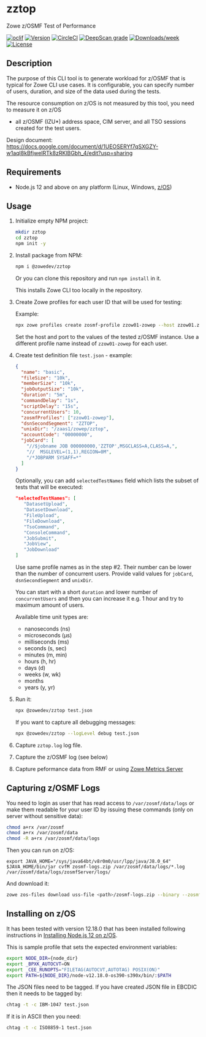 # zztop

Zowe z/OSMF Test of Performance

[![oclif](https://img.shields.io/badge/cli-oclif-brightgreen.svg)](https://oclif.io)
[![Version](https://img.shields.io/npm/v/@zowedev/zztop.svg)](https://npmjs.org/package/@zowedev/zztop)
[![CircleCI](https://circleci.com/gh/plavjanik/zowe-zosmf-perftest-driver/tree/master.svg?style=shield)](https://circleci.com/gh/plavjanik/zowe-zosmf-perftest-driver/tree/master)
[![DeepScan grade](https://deepscan.io/api/teams/12096/projects/15061/branches/295161/badge/grade.svg)](https://deepscan.io/dashboard#view=project&tid=12096&pid=15061&bid=295161)
[![Downloads/week](https://img.shields.io/npm/dw/zztop.svg)](https://npmjs.org/package/zztop)
[![License](https://img.shields.io/npm/l/zztop.svg)](https://github.com/plavjanik/zowe-zosmf-perftest-driver/blob/master/package.json)

## Description

The purpose of this CLI tool is to generate workload for z/OSMF that is typical for Zowe CLI use cases.
It is configurable, you can specify number of users, duration, and size of the data used during the tests.

The resource consumption on z/OS is not measured by this tool, you need to measure it on z/OS

- all z/OSMF (IZU\*) address space, CIM server, and all TSO sessions created for the test users.

Design document: <https://docs.google.com/document/d/1UEOSERYf7qSXGZY-w1aqI8kBfjweIRTk8zRKlBGbh_4/edit?usp=sharing>

## Requirements

- Node.js 12 and above on any platform (Linux, Windows, [z/OS](https://docs.zowe.org/stable/user-guide/install-nodejs-zos.html))

## Usage

1. Initialize empty NPM project:

   ```bash
   mkdir zztop
   cd zztop
   npm init -y
   ```

2. Install package from NPM:

   ```bash
   npm i @zowedev/zztop
   ```

   Or you can clone this repository and run `npm install` in it.

   This installs Zowe CLI too locally in the repository.

3. Create Zowe profiles for each user ID that will be used for testing:

   Example:

   ```bash
   npx zowe profiles create zosmf-profile zzow01-zowep --host zzow01.zowe.marist.cloud --port 10443 --user userid --pass "passwd" --reject-unauthorized false --overwrite
   ```

   Set the host and port to the values of the tested z/OSMF instance. Use a different profile name instead of `zzow01-zowep` for each user.

4. Create test definition file `test.json` - example:

   ```json
   {
     "name": "basic",
     "fileSize": "10k",
     "memberSize": "10k",
     "jobOutputSize": "10k",
     "duration": "5m",
     "commandDelay": "1s",
     "scriptDelay": "15s",
     "concurrentUsers": 10,
     "zosmfProfiles": ["zzow01-zowep"],
     "dsnSecondSegment": "ZZTOP",
     "unixDir": "/zaas1/zowep/zztop",
     "accountCode": "00000000",
     "jobCard": [
       "//$jobname JOB 000000000,'ZZTOP',MSGCLASS=A,CLASS=A,",
       "//  MSGLEVEL=(1,1),REGION=0M",
       "/*JOBPARM SYSAFF=*"
     ]
   }
   ```

   Optionally, you can add `selectedTestNames` field which lists the subset of tests that will be executed:

   ```json
   "selectedTestNames": [
      "DatasetUpload",
      "DatasetDownload",
      "FileUpload",
      "FileDownload",
      "TsoCommand",
      "ConsoleCommand",
      "JobSubmit",
      "JobView",
      "JobDownload"
   ]
   ```

   Use same profile names as in the step #2. Their number can be lower than the number of concurrent users.
   Provide valid values for `jobCard`, `dsnSecondSegment` and `unixDir`.

   You can start with a short `duration` and lower number of `concurrentUsers` and then you can increase it e.g. 1 hour
   and try to maximum amount of users.

   Available time unit types are:

   - nanoseconds (ns)
   - microseconds (μs)
   - milliseconds (ms)
   - seconds (s, sec)
   - minutes (m, min)
   - hours (h, hr)
   - days (d)
   - weeks (w, wk)
   - months
   - years (y, yr)

5. Run it:

   ```bash
   npx @zowedev/zztop test.json
   ```

   If you want to capture all debugging messages:

   ```bash
   npx @zowedev/zztop --logLevel debug test.json
   ```

6. Capture `zztop.log` log file.

7. Capture the z/OSMF log (see below)

8. Capture peformance data from RMF or using [Zowe Metrics Server](https://github.com/zowe/zowe-dependency-scan-pipeline/tree/master/performance/server)

## Capturing z/OSMF Logs

You need to login as user that has read access to `/var/zosmf/data/logs` or make them readable for your user ID by issuing these commands (only on server without sensitive data):

```sh
chmod a+rx /var/zosmf
chmod a+rx /var/zosmf/data
chmod -R a+rx /var/zosmf/data/logs
```

Then you can run on z/OS:

```
export JAVA_HOME="/sys/java64bt/v8r0m0/usr/lpp/java/J8.0_64"
$JAVA_HOME/bin/jar cvfM zosmf-logs.zip /var/zosmf/data/logs/*.log /var/zosmf/data/logs/zosmfServer/logs/
```

And download it:

```bash
zowe zos-files download uss-file <path>/zosmf-logs.zip --binary --zosmf-profile <profile-to-zosmf-system>
```

## Installing on z/OS

It has been tested with version 12.18.0 that has been installed following instructions in [Installing Node.js 12 on z/OS](https://levelup.gitconnected.com/installing-node-js-12-on-z-os-e5bf419826e6).

This is sample profile that sets the expected environment variables:

```sh
export NODE_DIR={node_dir}
export _BPXK_AUTOCVT=ON
export _CEE_RUNOPTS="FILETAG(AUTOCVT,AUTOTAG) POSIX(ON)"
export PATH=${NODE_DIR}/node-v12.18.0-os390-s390x/bin/:$PATH
```

The JSON files need to be tagged. If you have created JSON file in EBCDIC then it needs to be tagged by:

```sh
chtag -t -c IBM-1047 test.json
```

If it is in ASCII then you need:

```sh
chtag -t -c ISO8859-1 test.json
```
